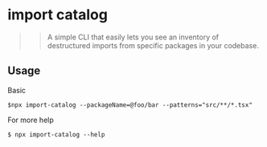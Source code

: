 # import catalog
> > A simple CLI that easily lets you see an inventory of destructured imports from specific packages in your codebase.

## Usage

Basic

```shell
$npx import-catalog --packageName=@foo/bar --patterns="src/**/*.tsx"
```

For more help

```shell
$ npx import-catalog --help
```

